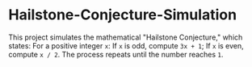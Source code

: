 # Hailstone-Conjecture-Simulation
This project simulates the mathematical "Hailstone Conjecture," which states: For a positive integer `x`: If `x` is odd, compute `3x + 1`; If `x` is even, compute `x / 2`.   The process repeats until the number reaches `1`.
